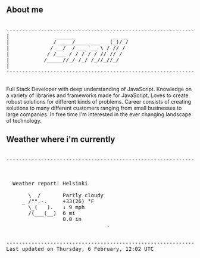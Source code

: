 ## About me

<pre>

--------------------------------------------------------------------------------------
|			    ______            _  __
|			   / ____/____ ___   (_)/ /
|			  / __/  / __ `__ \ / // / 
|			 / /___ / / / / / // // /  
|			/_____//_/ /_/ /_//_//_/   
|                           
--------------------------------------------------------------------------------------

</pre>

Full Stack Developer with deep understanding of JavaScript. Knowledge on a variety of libraries and frameworks made for JavaScript. Loves to create robust solutions for different kinds of problems. Career consists of creating solutions to many different customers ranging from small businesses to large companies. In free time I'm interested in the ever changing landscape of technology. 



## Weather where i'm currently  

<pre>

--------------------------------------------------------------------------------------


 
  Weather report: Helsinki  
    
       \  /       Partly cloudy  
     _ /"".-.     +33(26) °F  
       \_(   ).   ↓ 9 mph  
       /(___(__)  6 mi  
                  0.0 in  
                                .


--------------------------------------------------------------------------------------
Last updated on Thursday, 6 February, 12:02 UTC
</pre>
